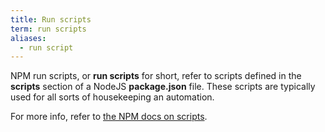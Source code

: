 ```yaml
---
title: Run scripts
term: run scripts
aliases:
  - run script
---
```


NPM run scripts, or **run scripts** for short, refer to scripts defined in the
**scripts** section of a NodeJS **package.json** file. These scripts are
typically used for all sorts of housekeeping an automation.

For more info, refer to [the NPM docs on
scripts](https://docs.npmjs.com/cli/v10/using-npm/scripts).
